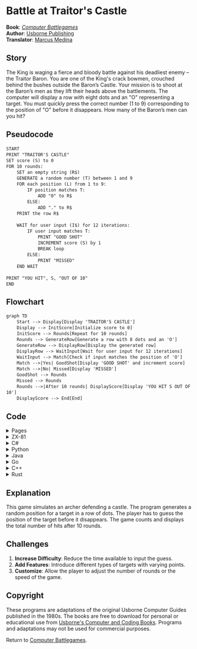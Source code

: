 # Battle at Traitor's Castle

**Book**: _[Computer Battlegames](https://drive.google.com/file/d/0Bxv0SsvibDMTVUExUjFhTURCSU0/view?usp=sharing&resourcekey=0-v2liG0G60g8b7DXjJtDBXg)_  
**Author**:  [Usborne Publishing](https://usborne.com/)    
**Translator**: [Marcus Medina](https://github.com/marcusjobb/UsborneBooks)

## Story

The King is waging a fierce and bloody battle against his deadliest enemy – the Traitor Baron. You are one of the King's crack bowmen, crouched behind the bushes outside the Baron’s Castle. Your mission is to shoot at the Baron’s men as they lift their heads above the battlements. The computer will display a row with eight dots and an "O" representing a target. You must quickly press the correct number (1 to 9) corresponding to the position of "O" before it disappears. How many of the Baron’s men can you hit?

## Pseudocode

```plaintext
START
PRINT "TRAITOR'S CASTLE"
SET score (S) to 0
FOR 10 rounds:
    SET an empty string (R$)
    GENERATE a random number (T) between 1 and 9
    FOR each position (L) from 1 to 9:
        IF position matches T:
            ADD "0" to R$
        ELSE:
            ADD "." to R$
    PRINT the row R$

    WAIT for user input (I$) for 12 iterations:
        IF user input matches T:
            PRINT "GOOD SHOT"
            INCREMENT score (S) by 1
            BREAK loop
        ELSE:
            PRINT "MISSED"
    END WAIT

PRINT "YOU HIT", S, "OUT OF 10"
END
```

## Flowchart

```mermaid
graph TD
    Start --> Display[Display 'TRAITOR'S CASTLE']
    Display --> InitScore[Initialize score to 0]
    InitScore --> Rounds[Repeat for 10 rounds]
    Rounds --> GenerateRow[Generate a row with 8 dots and an 'O']
    GenerateRow --> DisplayRow[Display the generated row]
    DisplayRow --> WaitInput[Wait for user input for 12 iterations]
    WaitInput --> Match[Check if input matches the position of 'O']
    Match -->|Yes| GoodShot[Display 'GOOD SHOT' and increment score]
    Match -->|No| Missed[Display 'MISSED']
    GoodShot --> Rounds
    Missed --> Rounds
    Rounds -->|After 10 rounds| DisplayScore[Display 'YOU HIT S OUT OF 10']
    DisplayScore --> End[End]
```

## Code

<details>
<summary>Pages</summary>

![Page 1](./img/Usborne-Computer_Battlegames12.png)  
![Page 2](./img/Usborne-Computer_Battlegames13.png)

</details>

<details>
<summary>ZX-81</summary>

```basic
10 PRINT "TRAITOR'S CASTLE"
20 LET S=0
30 FOR G=1 TO 10
40 LET R$=""
50 LET T=INT(RND*9)+1
60 FOR L=1 TO 9
70 IF L=T THEN LET R$=R$+"0"
80 IF L<>T THEN LET R$=R$+"."
90 NEXT L
100 PRINT R$
110 FOR I=1 TO 12
120 LET I$=INKEY$
130 IF VAL(I$) = T THEN GOTO 170
140 PRINT "MISSED"
150 GOTO 190
160 PRINT "GOOD SHOT"
170 LET S=S+1
180 NEXT I
190 PRINT "YOU HIT ";S;" OUT OF 10"
210 STOP
```

</details>

<details>
<summary>C#</summary>

```csharp
using System;

class TraitorsCastle
{
    static void Main()
    {
        Console.WriteLine("TRAITOR'S CASTLE");
        int score = 0;

        Random random = new Random();

        for (int round = 1; round <= 10; round++)
        {
            string row = "";
            int targetPosition = random.Next(1, 10);

            for (int position = 1; position <= 9; position++)
            {
                if (position == targetPosition)
                {
                    row += "0";
                }
                else
                {
                    row += ".";
                }
            }

            Console.WriteLine(row);

            bool hit = false;
            for (int i = 0; i < 12; i++)
            {
                string input = Console.ReadLine();

                if (int.TryParse(input, out int userGuess) && userGuess == targetPosition)
                {
                    Console.WriteLine("GOOD SHOT");
                    score++;
                    hit = true;
                    break;
                }
            }

            if (!hit)
            {
                Console.WriteLine("MISSED");
            }
        }

        Console.WriteLine($"YOU HIT {score} OUT OF 10");
    }
}
```

</details>

<details>
<summary>Python</summary>

```python
import random

print("TRAITOR'S CASTLE")
score = 0

for _ in range(10):
    row = ""
    target_position = random.randint(1, 9)

    for position in range(1, 10):
        if position == target_position:
            row += "0"
        else:
            row += "."

    print(row)

    hit = False
    for _ in range(12):
        try:
            user_guess = int(input("Your guess: "))
            if user_guess == target_position:
                print("GOOD SHOT")
                score += 1
                hit = True
                break
        except ValueError:
            pass

    if not hit:
        print("MISSED")

print(f"YOU HIT {score} OUT OF 10")
```

</details>

<details>
<summary>Java</summary>

```java
import java.util.Scanner;
import java.util.Random;

public class TraitorsCastle {
    public static void main(String[] args) {
        System.out.println("TRAITOR'S CASTLE");
        Scanner scanner = new Scanner(System.in);
        Random random = new Random();
        int score = 0;

        for (int round = 0; round < 10; round++) {
            StringBuilder row = new StringBuilder();
            int targetPosition = random.nextInt(9) + 1;

            for (int position = 1; position <= 9; position++) {
                if (position == targetPosition) {
                    row.append("0");
                } else {
                    row.append(".");
                }
            }

            System.out.println(row);

            boolean hit = false;
            for (int i = 0; i < 12; i++) {
                String input = scanner.nextLine();
                try {
                    int userGuess = Integer.parseInt(input);
                    if (userGuess == targetPosition) {
                        System.out.println("GOOD SHOT");
                        score++;
                        hit = true;
                        break;
                    }
                } catch (NumberFormatException e) {
                    // Ignore invalid input
                }
            }

            if (!hit) {
                System.out.println("MISSED");
            }
        }

        System.out.printf("YOU HIT %d OUT OF 10\n", score);
    }
}
```

</details>

<details>
<summary>Go</summary>

```go
package main

import (
	"fmt"
	"math/rand"
	"time"
)

func main() {
	fmt.Println("TRAITOR'S CASTLE")
	rand.Seed(time.Now().UnixNano())
	var score int

	for round := 0; round < 10; round++ {
		row := ""
		targetPosition := rand.Intn(9) + 1

		for position := 1; position <= 9; position++ {
			if position == targetPosition {
				row += "0"
			} else {
				row += "."
			}
		}

		fmt.Println(row)

		hit := false
		for i := 0; i < 12; i++ {
			var userGuess int
			fmt.Scan(&userGuess)
			if userGuess == targetPosition {
				fmt.Println("GOOD SHOT")
				score++
				hit = true
				break
			}
		}

		if !hit {
			fmt.Println("MISSED")
		}
	}

	fmt.Printf("YOU HIT %d OUT OF 10\n", score)
}
```

</details>

<details>
<summary>C++</summary>

```cpp
#include <iostream>
#include <string>
#include <cstdlib>
#include <ctime>

using namespace std;

int main() {
    cout << "TRAITOR'S CASTLE" << endl;
    srand(time(0));
    int score = 0;

    for (int round = 0; round < 10; round++) {
        string row = "";
        int targetPosition = rand() % 9 + 1;

        for (int position = 1; position <= 9; position++) {
            if (position == targetPosition) {
                row += "0";
            } else {
                row += ".";
            }
        }

        cout << row << endl;

        bool hit = false;
        for (int i = 0; i < 12; i++) {
            int userGuess;
            cin >> userGuess;
            if (userGuess == targetPosition) {
                cout << "GOOD SHOT" << endl;
                score++;
                hit = true;
                break;
            }
        }

        if (!hit) {
            cout << "MISSED" << endl;
        }
    }

    cout << "YOU HIT " << score << " OUT OF 10" << endl;
    return 0;
}
```

</details>

<details>
<summary>Rust</summary>

```rust
use rand::Rng;
use std::io;

fn main() {
    println!("TRAITOR'S CASTLE");
    let mut score = 0;

    for _ in 0..10 {
        let mut row = String::new();
        let target_position = rand::thread_rng().gen_range(1..=9);

        for position in 1..=9 {
            if position == target_position {
                row.push('0');
            } else {
                row.push('.');
            }
        }

        println!("{}", row);

        let mut hit = false;
        for _ in 0..12 {
            let mut input = String::new();
            io::stdin().read_line(&mut input).unwrap();

            if let Ok(user_guess) = input.trim().parse::<u32>() {
                if user_guess == target_position {
                    println!("GOOD SHOT");
                    score += 1;
                    hit = true;
                    break;
                }
            }
        }

        if !hit {
            println!("MISSED");
        }
    }

    println!("YOU HIT {} OUT OF 10", score);
}
```

</details>

## Explanation

This game simulates an archer defending a castle. The program generates a random position for a target in a row of dots. The player has to guess the position of the target before it disappears. The game counts and displays the total number of hits after 10 rounds.

## Challenges

1. **Increase Difficulty**: Reduce the time available to input the guess.
2. **Add Features**: Introduce different types of targets with varying points.
3. **Customize**: Allow the player to adjust the number of rounds or the speed of the game.

## Copyright

These programs are adaptations of the original Usborne Computer Guides published in the 1980s. The books are free to download for personal or educational use from [Usborne's Computer and Coding Books](https://usborne.com/row/books/computer-and-coding-books). Programs and adaptations may not be used for commercial purposes.

Return to [Computer Battlegames](./readme.md).
